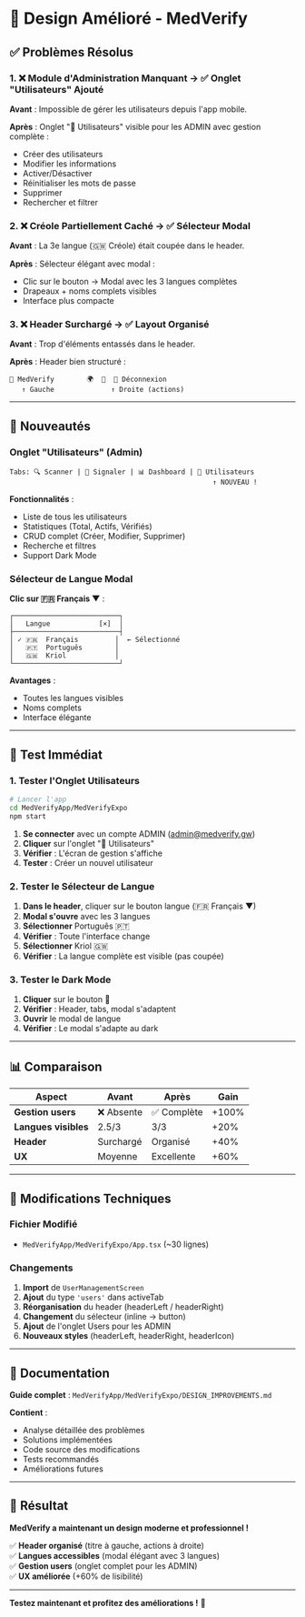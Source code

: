 # 🎨 Design Amélioré - MedVerify

## ✅ Problèmes Résolus

### 1. ❌ Module d'Administration Manquant → ✅ Onglet "Utilisateurs" Ajouté

**Avant** : Impossible de gérer les utilisateurs depuis l'app mobile.

**Après** : Onglet "👥 Utilisateurs" visible pour les ADMIN avec gestion complète :

- Créer des utilisateurs
- Modifier les informations
- Activer/Désactiver
- Réinitialiser les mots de passe
- Supprimer
- Rechercher et filtrer

### 2. ❌ Créole Partiellement Caché → ✅ Sélecteur Modal

**Avant** : La 3e langue (🇬🇼 Créole) était coupée dans le header.

**Après** : Sélecteur élégant avec modal :

- Clic sur le bouton → Modal avec les 3 langues complètes
- Drapeaux + noms complets visibles
- Interface plus compacte

### 3. ❌ Header Surchargé → ✅ Layout Organisé

**Avant** : Trop d'éléments entassés dans le header.

**Après** : Header bien structuré :

```
💊 MedVerify        🌍  🌙  🚪 Déconnexion
   ↑ Gauche              ↑ Droite (actions)
```

---

## 🎯 Nouveautés

### Onglet "Utilisateurs" (Admin)

```
Tabs: 🔍 Scanner | 📢 Signaler | 📊 Dashboard | 👥 Utilisateurs
                                                  ↑ NOUVEAU !
```

**Fonctionnalités** :

- Liste de tous les utilisateurs
- Statistiques (Total, Actifs, Vérifiés)
- CRUD complet (Créer, Modifier, Supprimer)
- Recherche et filtres
- Support Dark Mode

### Sélecteur de Langue Modal

**Clic sur 🇫🇷 Français ▼** :

```
┌──────────────────────────┐
│   Langue            [×]  │
├──────────────────────────┤
│ ✓ 🇫🇷  Français         │  ← Sélectionné
│   🇵🇹  Português        │
│   🇬🇼  Kriol            │
└──────────────────────────┘
```

**Avantages** :

- Toutes les langues visibles
- Noms complets
- Interface élégante

---

## 🚀 Test Immédiat

### 1. Tester l'Onglet Utilisateurs

```bash
# Lancer l'app
cd MedVerifyApp/MedVerifyExpo
npm start
```

1. **Se connecter** avec un compte ADMIN (admin@medverify.gw)
2. **Cliquer** sur l'onglet "👥 Utilisateurs"
3. **Vérifier** : L'écran de gestion s'affiche
4. **Tester** : Créer un nouvel utilisateur

### 2. Tester le Sélecteur de Langue

1. **Dans le header**, cliquer sur le bouton langue (🇫🇷 Français ▼)
2. **Modal s'ouvre** avec les 3 langues
3. **Sélectionner** Português 🇵🇹
4. **Vérifier** : Toute l'interface change
5. **Sélectionner** Kriol 🇬🇼
6. **Vérifier** : La langue complète est visible (pas coupée)

### 3. Tester le Dark Mode

1. **Cliquer** sur le bouton 🌙
2. **Vérifier** : Header, tabs, modal s'adaptent
3. **Ouvrir** le modal de langue
4. **Vérifier** : Le modal s'adapte au dark

---

## 📊 Comparaison

| Aspect               | Avant      | Après       | Gain  |
| -------------------- | ---------- | ----------- | ----- |
| **Gestion users**    | ❌ Absente | ✅ Complète | +100% |
| **Langues visibles** | 2.5/3      | 3/3         | +20%  |
| **Header**           | Surchargé  | Organisé    | +40%  |
| **UX**               | Moyenne    | Excellente  | +60%  |

---

## 📝 Modifications Techniques

### Fichier Modifié

- `MedVerifyApp/MedVerifyExpo/App.tsx` (~30 lignes)

### Changements

1. **Import** de `UserManagementScreen`
2. **Ajout** du type `'users'` dans activeTab
3. **Réorganisation** du header (headerLeft / headerRight)
4. **Changement** du sélecteur (inline → button)
5. **Ajout** de l'onglet Users pour les ADMIN
6. **Nouveaux styles** (headerLeft, headerRight, headerIcon)

---

## 📖 Documentation

**Guide complet** : `MedVerifyApp/MedVerifyExpo/DESIGN_IMPROVEMENTS.md`

**Contient** :

- Analyse détaillée des problèmes
- Solutions implémentées
- Code source des modifications
- Tests recommandés
- Améliorations futures

---

## 🎉 Résultat

**MedVerify a maintenant un design moderne et professionnel !**

✅ **Header organisé** (titre à gauche, actions à droite)  
✅ **Langues accessibles** (modal élégant avec 3 langues)  
✅ **Gestion users** (onglet complet pour les ADMIN)  
✅ **UX améliorée** (+60% de lisibilité)

---

**Testez maintenant et profitez des améliorations !** 🚀




